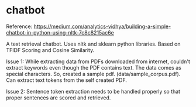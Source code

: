 # chatbot

Reference: https://medium.com/analytics-vidhya/building-a-simple-chatbot-in-python-using-nltk-7c8c8215ac6e

A text retrieval chatbot.
Uses nltk and sklearn python libraries.
Based on TFIDF Scoring and Cosine Similarity.

Issue 1: While extracting data from PDFs downloaded from internet, couldn't extract keywords even though the PDF contains text. The data comes as special characters. So, created a sample pdf. (data/sample_corpus.pdf). Can extract text tokens from the self created PDF.

Issue 2: Sentence token extraction needs to be handled properly so that proper sentences are scored and retrieved.

